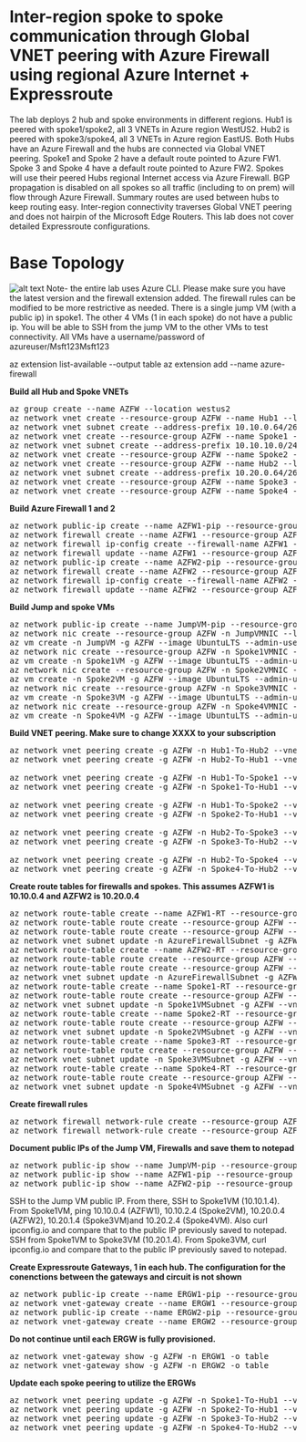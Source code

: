 # Inter-region spoke to spoke communication through Global VNET peering with Azure Firewall using regional Azure Internet + Expressroute 
The lab deploys 2 hub and spoke environments in different regions. Hub1 is peered with spoke1/spoke2, all 3 VNETs in Azure region WestUS2. Hub2 is peered with spoke3/spoke4, all 3 VNETs in Azure region EastUS. Both Hubs have an Azure Firewall and the hubs are connected via Global VNET peering. Spoke1 and Spoke 2 have a default route pointed to Azure FW1. Spoke 3 and Spoke 4 have a default route pointed to Azure FW2. Spokes will use their peered Hubs regional Internet access via Azure Firewall. BGP propagation is disabled on all spokes so all traffic (including to on prem) will flow through Azure Firewall. Summary routes are used between hubs to keep routing easy. Inter-region connectivity traverses Global VNET peering and does not hairpin of the Microsoft Edge Routers. This lab does not cover detailed Expressroute configurations.

# Base Topology
![alt text](https://github.com/jwrightazure/lab/blob/master/images/inter-region-azfw-topo.PNG)
Note- the entire lab uses Azure CLI. Please make sure you have the latest version and the firewall extension added. The firewall rules can be modified to be more restrictive as needed. There is a single jump VM (with a public ip) in spoke1. The other 4 VMs (1 in each spoke) do not have a public ip. You will be able to SSH from the jump VM to the other VMs to test connectivity. All VMs have a username/password of azureuser/Msft123Msft123

az extension list-available --output table
az extension add --name azure-firewall

**Build all Hub and Spoke VNETs**
<pre lang="...">
az group create --name AZFW --location westus2
az network vnet create --resource-group AZFW --name Hub1 --location westus2 --address-prefixes 10.10.0.0/24 --subnet-name AzureFirewallSubnet --subnet-prefix 10.10.0.0/26
az network vnet subnet create --address-prefix 10.10.0.64/26 --name GatewaySubnet --resource-group AZFW --vnet-name Hub1
az network vnet create --resource-group AZFW --name Spoke1 --location westus2 --address-prefixes 10.10.1.0/24 10.10.10.0/24 --subnet-name Spoke1VMSubnet --subnet-prefix 10.10.1.0/24
az network vnet subnet create --address-prefix 10.10.10.0/24 --name JumpSubnet --resource-group AZFW --vnet-name Spoke1
az network vnet create --resource-group AZFW --name Spoke2 --location westus2 --address-prefixes 10.10.2.0/24 --subnet-name Spoke2VMSubnet --subnet-prefix 10.10.2.0/24
az network vnet create --resource-group AZFW --name Hub2 --location eastus --address-prefixes 10.20.0.0/24 --subnet-name AzureFirewallSubnet --subnet-prefix 10.20.0.0/26
az network vnet subnet create --address-prefix 10.20.0.64/26 --name GatewaySubnet --resource-group AZFW --vnet-name Hub2
az network vnet create --resource-group AZFW --name Spoke3 --location eastus --address-prefixes 10.20.1.0/24 --subnet-name Spoke3VMSubnet --subnet-prefix 10.20.1.0/24
az network vnet create --resource-group AZFW --name Spoke4 --location eastus --address-prefixes 10.20.2.0/24 --subnet-name Spoke4VMSubnet --subnet-prefix 10.20.2.0/24
</pre>

**Build Azure Firewall 1 and 2**
<pre lang="...">
az network public-ip create --name AZFW1-pip --resource-group AZFW --location westus2 --allocation-method static --sku standard
az network firewall create --name AZFW1 --resource-group AZFW --location westus2
az network firewall ip-config create --firewall-name AZFW1 --name FW-config --public-ip-address AZFW1-pip --resource-group AZFW --vnet-name Hub1
az network firewall update --name AZFW1 --resource-group AZFW 
az network public-ip create --name AZFW2-pip --resource-group AZFW --location eastus --allocation-method static --sku standard
az network firewall create --name AZFW2 --resource-group AZFW --location eastus
az network firewall ip-config create --firewall-name AZFW2 --name FW-config --public-ip-address AZFW2-pip --resource-group AZFW --vnet-name Hub2
az network firewall update --name AZFW2 --resource-group AZFW 
</pre>

**Build Jump and spoke VMs**
<pre lang="...">
az network public-ip create --name JumpVM-pip --resource-group AZFW --location westus2 --allocation-method Dynamic
az network nic create --resource-group AZFW -n JumpVMNIC --location westus2 --subnet JumpSubnet --private-ip-address 10.10.10.4 --vnet-name Spoke1 --public-ip-address JumpVM-pip --ip-forwarding true
az vm create -n JumpVM -g AZFW --image UbuntuLTS --admin-username azureuser --admin-password Msft123Msft123 --nics JumpVMNIC --no-wait --location westus2
az network nic create --resource-group AZFW -n Spoke1VMNIC --location westus2 --subnet Spoke1VMSubnet --private-ip-address 10.10.1.4 --vnet-name Spoke1 --ip-forwarding true
az vm create -n Spoke1VM -g AZFW --image UbuntuLTS --admin-username azureuser --admin-password Msft123Msft123 --nics Spoke1VMNIC --no-wait --location westus2
az network nic create --resource-group AZFW -n Spoke2VMNIC --location westus2 --subnet Spoke2VMSubnet --private-ip-address 10.10.2.4 --vnet-name Spoke2 --ip-forwarding true
az vm create -n Spoke2VM -g AZFW --image UbuntuLTS --admin-username azureuser --admin-password Msft123Msft123 --nics Spoke2VMNIC --no-wait --location westus2
az network nic create --resource-group AZFW -n Spoke3VMNIC --location eastus --subnet Spoke3VMSubnet --private-ip-address 10.20.1.4 --vnet-name Spoke3 --ip-forwarding true
az vm create -n Spoke3VM -g AZFW --image UbuntuLTS --admin-username azureuser --admin-password Msft123Msft123 --nics Spoke3VMNIC --no-wait --location eastus
az network nic create --resource-group AZFW -n Spoke4VMNIC --location eastus --subnet Spoke4VMSubnet --private-ip-address 10.20.2.4 --vnet-name Spoke4 --ip-forwarding true
az vm create -n Spoke4VM -g AZFW --image UbuntuLTS --admin-username azureuser --admin-password Msft123Msft123 --nics Spoke4VMNIC --no-wait --location eastus
</pre>

**Build VNET peering. Make sure to change XXXX to your subscription**
<pre lang="...">
az network vnet peering create -g AZFW -n Hub1-To-Hub2 --vnet-name Hub1 --allow-vnet-access --allow-forwarded-traffic --remote-vnet /subscriptions/3e954dfd-226d-4738-8ee2-5bbe9bf3b4de/resourceGroups/AZFW/providers/Microsoft.Network/virtualNetworks/Hub2 
az network vnet peering create -g AZFW -n Hub2-To-Hub1 --vnet-name Hub2 --allow-vnet-access --allow-forwarded-traffic --remote-vnet /subscriptions/3e954dfd-226d-4738-8ee2-5bbe9bf3b4de/resourceGroups/AZFW/providers/Microsoft.Network/virtualNetworks/Hub1

az network vnet peering create -g AZFW -n Hub1-To-Spoke1 --vnet-name Hub1 --allow-vnet-access --allow-forwarded-traffic --allow-gateway-transit --remote-vnet /subscriptions/3e954dfd-226d-4738-8ee2-5bbe9bf3b4de/resourceGroups/AZFW/providers/Microsoft.Network/virtualNetworks/Spoke1
az network vnet peering create -g AZFW -n Spoke1-To-Hub1 --vnet-name Spoke1 --allow-vnet-access --allow-forwarded-traffic  --remote-vnet /subscriptions/3e954dfd-226d-4738-8ee2-5bbe9bf3b4de/resourceGroups/AZFW/providers/Microsoft.Network/virtualNetworks/Hub1

az network vnet peering create -g AZFW -n Hub1-To-Spoke2 --vnet-name Hub1 --allow-vnet-access --allow-forwarded-traffic --allow-gateway-transit --remote-vnet /subscriptions/3e954dfd-226d-4738-8ee2-5bbe9bf3b4de/resourceGroups/AZFW/providers/Microsoft.Network/virtualNetworks/Spoke2
az network vnet peering create -g AZFW -n Spoke2-To-Hub1 --vnet-name Spoke2 --allow-vnet-access --allow-forwarded-traffic --remote-vnet /subscriptions/3e954dfd-226d-4738-8ee2-5bbe9bf3b4de/resourceGroups/AZFW/providers/Microsoft.Network/virtualNetworks/Hub1

az network vnet peering create -g AZFW -n Hub2-To-Spoke3 --vnet-name Hub2 --allow-vnet-access --allow-forwarded-traffic --allow-gateway-transit --remote-vnet /subscriptions/3e954dfd-226d-4738-8ee2-5bbe9bf3b4de/resourceGroups/AZFW/providers/Microsoft.Network/virtualNetworks/Spoke3
az network vnet peering create -g AZFW -n Spoke3-To-Hub2 --vnet-name Spoke3 --allow-vnet-access --allow-forwarded-traffic --remote-vnet /subscriptions/3e954dfd-226d-4738-8ee2-5bbe9bf3b4de/resourceGroups/AZFW/providers/Microsoft.Network/virtualNetworks/Hub2

az network vnet peering create -g AZFW -n Hub2-To-Spoke4 --vnet-name Hub2 --allow-vnet-access --allow-forwarded-traffic --allow-gateway-transit --remote-vnet /subscriptions/3e954dfd-226d-4738-8ee2-5bbe9bf3b4de/resourceGroups/AZFW/providers/Microsoft.Network/virtualNetworks/Spoke4
az network vnet peering create -g AZFW -n Spoke4-To-Hub2 --vnet-name Spoke4 --allow-vnet-access --allow-forwarded-traffic --remote-vnet /subscriptions/3e954dfd-226d-4738-8ee2-5bbe9bf3b4de/resourceGroups/AZFW/providers/Microsoft.Network/virtualNetworks/Hub2
</pre>

**Create route tables for firewalls and spokes. This assumes AZFW1 is 10.10.0.4 and AZFW2 is 10.20.0.4**
<pre lang="...">
az network route-table create --name AZFW1-RT --resource-group AZFW --location westus2
az network route-table route create --resource-group AZFW --name to-Internet --route-table-name AZFW1-RT --address-prefix 0.0.0.0/0 --next-hop-type Internet
az network route-table route create --resource-group AZFW --name to-Spoke3-Spoke4 --route-table-name AZFW1-RT --address-prefix 10.20.0.0/16 --next-hop-type VirtualAppliance --next-hop-ip-address 10.20.0.4
az network vnet subnet update -n AzureFirewallSubnet -g AZFW --vnet-name Hub1 --address-prefixes 10.10.0.0/26 --route-table AZFW1-RT
az network route-table create --name AZFW2-RT --resource-group AZFW --location eastus
az network route-table route create --resource-group AZFW --name to-Internet --route-table-name AZFW2-RT --address-prefix 0.0.0.0/0 --next-hop-type Internet
az network route-table route create --resource-group AZFW --name to-Hub1 --route-table-name AZFW2-RT --address-prefix 10.10.0.0/16 --next-hop-type VirtualAppliance --next-hop-ip-address 10.10.0.4
az network vnet subnet update -n AzureFirewallSubnet -g AZFW --vnet-name Hub2 --address-prefixes 10.20.0.0/26 --route-table AZFW2-RT
az network route-table create --name Spoke1-RT --resource-group AZFW --location westus2 --disable-bgp-route-propagation
az network route-table route create --resource-group AZFW --name Default-Route --route-table-name Spoke1-RT --address-prefix 0.0.0.0/0 --next-hop-type VirtualAppliance --next-hop-ip-address 10.10.0.4
az network vnet subnet update -n Spoke1VMSubnet -g AZFW --vnet-name Spoke1 --address-prefixes 10.10.1.0/24 --route-table Spoke1-RT
az network route-table create --name Spoke2-RT --resource-group AZFW --location westus2 --disable-bgp-route-propagation
az network route-table route create --resource-group AZFW --name Default-Route --route-table-name Spoke2-RT --address-prefix 0.0.0.0/0 --next-hop-type VirtualAppliance --next-hop-ip-address 10.10.0.4
az network vnet subnet update -n Spoke2VMSubnet -g AZFW --vnet-name Spoke2 --address-prefixes 10.10.2.0/24 --route-table Spoke1-RT
az network route-table create --name Spoke3-RT --resource-group AZFW --location eastus --disable-bgp-route-propagation
az network route-table route create --resource-group AZFW --name Default-Route --route-table-name Spoke3-RT --address-prefix 0.0.0.0/0 --next-hop-type VirtualAppliance --next-hop-ip-address 10.20.0.4
az network vnet subnet update -n Spoke3VMSubnet -g AZFW --vnet-name Spoke3 --address-prefixes 10.20.1.0/24 --route-table Spoke3-RT
az network route-table create --name Spoke4-RT --resource-group AZFW --location eastus --disable-bgp-route-propagation
az network route-table route create --resource-group AZFW --name Default-Route --route-table-name Spoke4-RT --address-prefix 0.0.0.0/0 --next-hop-type VirtualAppliance --next-hop-ip-address 10.20.0.4
az network vnet subnet update -n Spoke4VMSubnet -g AZFW --vnet-name Spoke4 --address-prefixes 10.20.2.0/24 --route-table Spoke3-RT
</pre>

**Create firewall rules**
<pre lang="...">
az network firewall network-rule create --resource-group AZFW --firewall-name AZFW1 --collection-name AZFW1-rules --priority 100 --action Allow --name Allow-All --protocols Any --source-addresses 10.0.0.0/8 --destination-addresses * --destination-ports *
az network firewall network-rule create --resource-group AZFW --firewall-name AZFW2 --collection-name AZFW2-rules --priority 100 --action Allow --name Allow-All --protocols Any --source-addresses 10.0.0.0/8 --destination-addresses * --destination-ports *
</pre>

**Document public IPs of the Jump VM, Firewalls and save them to notepad**
<pre lang="...">
az network public-ip show --name JumpVM-pip --resource-group AZFW --query [ipAddress] --output tsv
az network public-ip show --name AZFW1-pip --resource-group AZFW --query [ipAddress] --output tsv
az network public-ip show --name AZFW2-pip --resource-group AZFW --query [ipAddress] --output tsv
</pre>

SSH to the Jump VM public IP. From there, SSH to Spoke1VM (10.10.1.4). From Spoke1VM, ping 10.10.0.4 (AZFW1), 10.10.2.4 (Spoke2VM), 10.20.0.4 (AZFW2), 10.20.1.4 (Spoke3VM)and 10.20.2.4 (Spoke4VM). Also curl ipconfig.io and compare that to the public IP previously saved to notepad. SSH from Spoke1VM to Spoke3VM (10.20.1.4). From Spoke3VM, curl ipconfig.io and compare that to the public IP previously saved to notepad.

**Create Expressroute Gateways, 1 in each hub. The configuration for the conenctions between the gateways and circuit is not shown**
<pre lang="...">
az network public-ip create --name ERGW1-pip --resource-group AZFW --location westus2
az network vnet-gateway create --name ERGW1 --resource-group AZFW --location westus2 --public-ip-address ERGW1-pip --vnet Hub1 --gateway-type "ExpressRoute" --sku "Standard" --no-wait
az network public-ip create --name ERGW2-pip --resource-group AZFW --location eastus
az network vnet-gateway create --name ERGW2 --resource-group AZFW --location eastus --public-ip-address ERGW2-pip --vnet Hub2 --gateway-type "ExpressRoute" --sku "Standard" --no-wait
</pre>

**Do not continue until each ERGW is fully provisioned.**
<pre lang="...">
az network vnet-gateway show -g AZFW -n ERGW1 -o table
az network vnet-gateway show -g AZFW -n ERGW2 -o table
</pre>

**Update each spoke peering to utilize the ERGWs**
<pre lang="...">
az network vnet peering update -g AZFW -n Spoke1-To-Hub1 --vnet-name Spoke1 --set useRemoteGateways=true
az network vnet peering update -g AZFW -n Spoke2-To-Hub1 --vnet-name Spoke2 --set useRemoteGateways=true
az network vnet peering update -g AZFW -n Spoke3-To-Hub2 --vnet-name Spoke3 --set useRemoteGateways=true
az network vnet peering update -g AZFW -n Spoke4-To-Hub2 --vnet-name Spoke4 --set useRemoteGateways=true
</pre>
